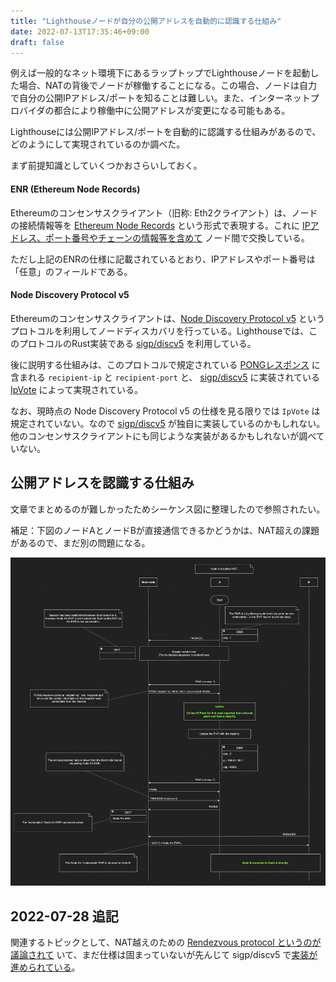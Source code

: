 ```yaml
---
title: "Lighthouseノードが自分の公開アドレスを自動的に認識する仕組み"
date: 2022-07-13T17:35:46+09:00
draft: false
---
```


例えば一般的なネット環境下にあるラップトップでLighthouseノードを起動した場合、NATの背後でノードが稼働することになる。この場合、ノードは自力で自分の公開IPアドレス/ポートを知ることは難しい。また、インターネットプロバイダの都合により稼働中に公開アドレスが変更になる可能もある。

Lighthouseには公開IPアドレス/ポートを自動的に認識する仕組みがあるので、どのようにして実現されているのか調べた。

<!--more-->

まず前提知識としていくつかおさらいしておく。

#### ENR (Ethereum Node Records)

Ethereumのコンセンサスクライアント（旧称: Eth2クライアント）は、ノードの接続情報等を [Ethereum Node Records](https://github.com/ethereum/devp2p/blob/master/enr.md) という形式で表現する。これに [IPアドレス、ポート番号やチェーンの情報等を含めて](https://github.com/ethereum/consensus-specs/blob/dev/specs/phase0/p2p-interface.md#enr-structure) ノード間で交換している。

ただし上記のENRの仕様に記載されているとおり、IPアドレスやポート番号は「任意」のフィールドである。

#### Node Discovery Protocol v5

Ethereumのコンセンサスクライアントは、[Node Discovery Protocol v5](https://github.com/ethereum/devp2p/blob/master/discv5/discv5.md) というプロトコルを利用してノードディスカバリを行っている。Lighthouseでは、このプロトコルのRust実装である [sigp/discv5](https://github.com/sigp/discv5) を利用している。

後に説明する仕組みは、このプロトコルで規定されている [PONGレスポンス](https://github.com/ethereum/devp2p/blob/master/discv5/discv5-wire.md#pong-response-0x02) に含まれる `recipient-ip` と `recipient-port` と、 [sigp/discv5](https://github.com/sigp/discv5) に実装されている [IpVote](https://github.com/sigp/discv5/blob/559227b4e62f5113934b8c99cf1355bbb83a6f93/src/service/ip_vote.rs#L10) によって実現されている。

なお、現時点の Node Discovery Protocol v5 の仕様を見る限りでは `IpVote` は規定されていない。なので [sigp/discv5](https://github.com/sigp/discv5) が独自に実装しているのかもしれない。他のコンセンサスクライアントにも同じような実装があるかもしれないが調べていない。

## 公開アドレスを認識する仕組み

文章でまとめるのが難しかったためシーケンス図に整理したので参照されたい。

補足：下図のノードAとノードBが直接通信できるかどうかは、NAT超えの課題があるので、まだ別の問題になる。

<a href="/post/lighthouse-behind-nat.png" target="_blank">![lighthouse-behind-nat.png](/post/lighthouse-behind-nat.png)</a>

## 2022-07-28 追記

関連するトピックとして、NAT越えのための [Rendezvous protocol というのが議論されて](https://github.com/ethereum/devp2p/issues/207) いて、まだ仕様は固まっていないが先んじて sigp/discv5 で[実装が進められている](https://github.com/sigp/discv5/pull/134)。

